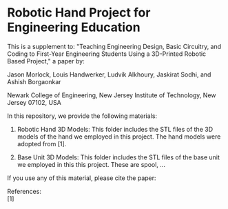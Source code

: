 # Robotic Hand Project for Engineering Education

This is a supplement to:
"Teaching Engineering Design, Basic Circuitry, and Coding to First-Year Engineering Students Using a 3D-Printed Robotic Based Project," a paper by:

Jason Morlock, Louis Handwerker, Ludvik Alkhoury, Jaskirat Sodhi, and Ashish Borgaonkar

Newark College of Engineering,
New Jersey Institute of Technology, New Jersey 07102, USA 

In this repository, we provide the following materials:

1. Robotic Hand 3D Models: This folder includes the STL files of the 3D models of the hand we employed in this project. The hand models were adopted from [1].


2. Base Unit 3D Models: This folder includes the STL files of the base unit we employed in this this project. These are spool, ...


If you use any of this material, please cite the paper: 


References:  
[1] 

